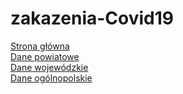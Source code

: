 # zakazenia-Covid19
<a href="https://piotrek124-1.github.io/zakazenia-Covid19/index.html">Strona główna</a> <br>
<a href="https://piotrek124-1.github.io/zakazenia-Covid19/powiatoweWykres.html">Dane powiatowe</a> <br>
<a href="https://piotrek124-1.github.io/zakazenia-Covid19/wojewodzkieWykres.html">Dane wojewódzkie</a> <br>
<a href="https://piotrek124-1.github.io/zakazenia-Covid19/ogolnopolskie.html">Dane ogólnopolskie</a> <br>
